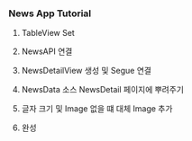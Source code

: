 <h3> News App Tutorial </h3>

1. TableView Set

2. NewsAPI 연결

3. NewsDetailView 생성 및 Segue 연결

4. NewsData 소스 NewsDetail 페이지에 뿌려주기

5. 글자 크기 및 Image 없을 떄 대체 Image 추가

6. 완성
